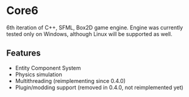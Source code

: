 # Core6
6th iteration of C++, SFML, Box2D game engine. Engine was currently tested only on Windows, although Linux will be supported as well.

## Features
- Entity Component System
- Physics simulation
- Multithreading (reimplementing since 0.4.0)
- Plugin/modding support (removed in 0.4.0, not reimplemented yet)
